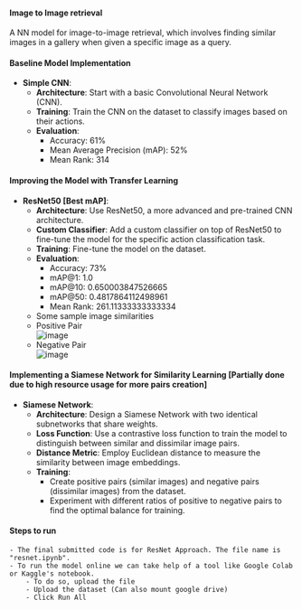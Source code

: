 #### Image to Image retrieval
A NN model for image-to-image retrieval, which involves finding similar images in a gallery when given a specific image as a query.

#### Baseline Model Implementation

-  **Simple CNN**:
    -   **Architecture**: Start with a basic Convolutional Neural Network (CNN).
    -   **Training**: Train the CNN on the dataset to classify images based on their actions.
    -   **Evaluation**:
        -   Accuracy: 61%
        -   Mean Average Precision (mAP): 52%
        -   Mean Rank: 314

#### Improving the Model with Transfer Learning

-  **ResNet50 [Best mAP]**:
    -   **Architecture**: Use ResNet50, a more advanced and pre-trained CNN architecture.
    -   **Custom Classifier**: Add a custom classifier on top of ResNet50 to fine-tune the model for the specific action classification task.
    -   **Training**: Fine-tune the model on the dataset.
    -   **Evaluation**:
        -   Accuracy: 73%
        -   mAP@1: 1.0
        -   mAP@10: 0.650003847526665
        -   mAP@50: 0.4817864112498961
        -   Mean Rank: 261.11333333333334
    - Some sample image similarities
    - Positive Pair <br />
        ![image](https://github.com/Ctushar721/img-to-img-retrieval/assets/105023001/f57d0ed3-b1fc-4013-9ff9-bdf6b02dd35e)
    - Negative Pair <br />
        ![image](https://github.com/Ctushar721/img-to-img-retrieval/assets/105023001/1ac16d86-0fc8-44b7-9603-0c3029e701c2)

#### Implementing a Siamese Network for Similarity Learning [Partially done due to high resource usage for more pairs creation]

-  **Siamese Network**:
    -   **Architecture**: Design a Siamese Network with two identical subnetworks that share weights.
    -   **Loss Function**: Use a contrastive loss function to train the model to distinguish between similar and dissimilar image pairs.
    -   **Distance Metric**: Employ Euclidean distance to measure the similarity between image embeddings.
    -   **Training**:
        -   Create positive pairs (similar images) and negative pairs (dissimilar images) from the dataset.
        -   Experiment with different ratios of positive to negative pairs to find the optimal balance for training.
#### Steps to run
    - The final submitted code is for ResNet Approach. The file name is "resnet.ipynb".
    - To run the model online we can take help of a tool like Google Colab or Kaggle's notebook.
        - To do so, upload the file
        - Upload the dataset (Can also mount google drive)
        - Click Run All 
